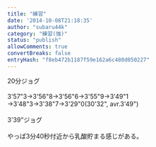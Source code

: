 ```yaml
---
title: "練習"
date: '2014-10-08T21:18:35'
author: "subaru44k"
category: "練習(強)"
status: "publish"
allowComments: true
convertBreaks: false
entryHash: "f8eb472b1187f59e162a6c480d050227"
---
```

20分ジョグ<br>
<br>
3'57"3→3'56"8→3'56"6→3'55"9→3'49"1<br>
→3'48"3→3'38"7→3'29"0(30'32", avr.3'49")<br>
<br>
3'39"ジョグ<br>
<br>
やっぱ3分40秒付近から乳酸貯まる感じがある。
